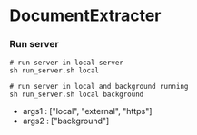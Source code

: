 # DocumentExtracter

### Run server 
```
# run server in local server
sh run_server.sh local

# run server in local and background running
sh run_server.sh local background
```
- args1 : ["local", "external", "https"]
- args2 : ["background"]